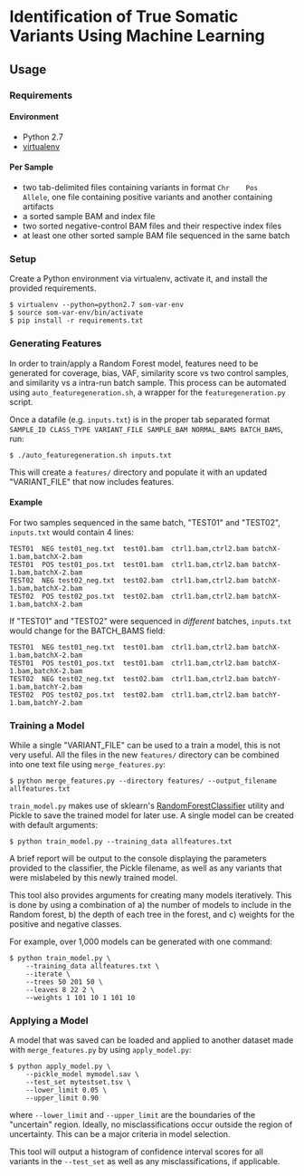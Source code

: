# Identification of True Somatic Variants Using Machine Learning

## Usage

### Requirements

#### Environment
+ Python 2.7
+ [virtualenv](https://virtualenv.pypa.io/en/latest/installation/)

#### Per Sample
+ two tab-delimited files containing variants in format `Chr    Pos    Allele`,
one file containing positive variants and another containing artifacts
+ a sorted sample BAM and index file
+ two sorted negative-control BAM files and their respective index files
+ at least one other sorted sample BAM file sequenced in the same batch

### Setup
Create a Python environment via virtualenv, activate it, and install 
the provided requirements.
```console
$ virtualenv --python=python2.7 som-var-env
$ source som-var-env/bin/activate
$ pip install -r requirements.txt
```

### Generating Features
In order to train/apply a Random Forest model, features need to be generated for
coverage, bias, VAF, similarity score vs two control samples, and similarity vs a intra-run batch sample. This
process can be automated using `auto_featuregeneration.sh`, a wrapper for the
`featuregeneration.py` script. 

Once a datafile (e.g. `inputs.txt`) is in the proper tab separated format
`SAMPLE_ID CLASS_TYPE VARIANT_FILE SAMPLE_BAM NORMAL_BAMS BATCH_BAMS`, run:
```console
$ ./auto_featuregeneration.sh inputs.txt
```

This will create a `features/` directory and populate it with an updated
"VARIANT_FILE" that now includes features.

#### Example
For two samples sequenced in the same batch, "TEST01" and "TEST02", `inputs.txt` would contain 4 lines:
```
TEST01  NEG test01_neg.txt  test01.bam  ctrl1.bam,ctrl2.bam batchX-1.bam,batchX-2.bam
TEST01  POS test01_pos.txt  test01.bam  ctrl1.bam,ctrl2.bam batchX-1.bam,batchX-2.bam
TEST02  NEG test02_neg.txt  test02.bam  ctrl1.bam,ctrl2.bam batchX-1.bam,batchX-2.bam
TEST02  POS test02_pos.txt  test02.bam  ctrl1.bam,ctrl2.bam batchX-1.bam,batchX-2.bam
```

If "TEST01" and "TEST02" were sequenced in _different_ batches, `inputs.txt`
would change for the BATCH_BAMS field:
```
TEST01  NEG test01_neg.txt  test01.bam  ctrl1.bam,ctrl2.bam batchX-1.bam,batchX-2.bam
TEST01  POS test01_pos.txt  test01.bam  ctrl1.bam,ctrl2.bam batchX-1.bam,batchX-2.bam
TEST02  NEG test02_neg.txt  test02.bam  ctrl1.bam,ctrl2.bam batchY-1.bam,batchY-2.bam
TEST02  POS test02_pos.txt  test02.bam  ctrl1.bam,ctrl2.bam batchY-1.bam,batchY-2.bam
```

### Training a Model
While a single "VARIANT_FILE" can be used to a train a model, this is not very
useful. All the files in the new `features/` directory can be combined into one
text file using `merge_features.py`:

```console
$ python merge_features.py --directory features/ --output_filename allfeatures.txt
```

`train_model.py` makes use of sklearn's
[RandomForestClassifier](https://scikit-learn.org/stable/modules/generated/sklearn.ensemble.RandomForestClassifier.html) utility and
Pickle to save the trained model for later use. A single model can be created
with default arguments:
```console
$ python train_model.py --training_data allfeatures.txt
```

A brief report will be output to the console displaying the parameters provided
to the classifier, the Pickle filename, as well as any variants that were
mislabeled by this newly trained model.

This tool also provides arguments for creating many models iteratively. This is
done by using a combination of a) the number of models to include in the Random 
forest, b) the depth of each tree in the forest, and c) weights for the positive
and negative classes. 

For example, over 1,000 models can be generated with one command:
```console
$ python train_model.py \
    --training_data allfeatures.txt \
    --iterate \
    --trees 50 201 50 \
    --leaves 8 22 2 \
    --weights 1 101 10 1 101 10
```

### Applying a Model
A model that was saved can be loaded and applied to another dataset made with
`merge_features.py` by using `apply_model.py`:
```console
$ python apply_model.py \
    --pickle_model mymodel.sav \
    --test_set mytestset.tsv \
    --lower_limit 0.05 \
    --upper_limit 0.90
```
where `--lower_limit` and `--upper_limit` are the boundaries of the "uncertain"
region. Ideally, no misclassifications occur outside the region of uncertainty.
This can be a major criteria in model selection.

This tool will output a histogram of confidence interval scores for all variants
in the `--test_set` as well as any misclassifications, if applicable. 

